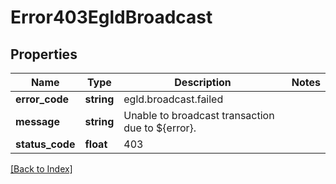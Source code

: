 # Error403EgldBroadcast

## Properties

Name | Type | Description | Notes
------------ | ------------- | ------------- | -------------
**error_code** | **string** | egld.broadcast.failed |
**message** | **string** | Unable to broadcast transaction due to ${error}. |
**status_code** | **float** | 403 |

[[Back to Index]](../index.md)
